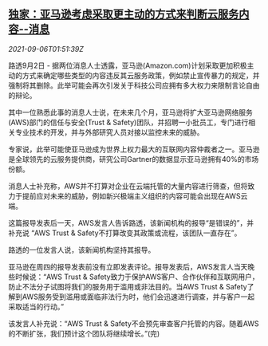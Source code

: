 <!--1630893662000-->
[独家：亚马逊考虑采取更主动的方式来判断云服务内容--消息](https://cn.reuters.com/article/amazon-cloud-content-0906-idCNKBS2G203H)
------

<div><i>2021-09-06T01:51:39Z</i></div><p>路透9月2日 - 据两位消息人士透露，亚马逊(Amazon.com)计划采取更加积极主动的方式来确定哪些类型的内容违反其云服务政策，例如禁止宣传暴力的规定，并强制将其删除。此举可能会再次引发关于科技公司应拥有多大权力来限制言论自由的辩论。</p><p>其中一位熟悉此事的消息人士说，在未来几个月，亚马逊将扩大亚马逊网络服务(AWS)部门的信任与安全(Trust &amp; Safety)团队，并招聘一小批员工，专门进行相关专业技术的开发，并与外部研究人员对接以监控未来的威胁。</p><p>专家说，此举可能使亚马逊成为世界上权力最大的互联网内容仲裁者之一。亚马逊是全球领先的云服务提供商，研究公司Gartner的数据显示亚马逊拥有40%的市场份额。</p><p>消息人士补充称，AWS并不打算对企业在云端托管的大量内容进行筛查，但将致力于提前应对未来的威胁，例如新兴极端主义组织的内容可能会出现在AWS云端。</p><p>这篇报导发表后一天，AWS发言人告诉路透，该新闻机构的报导“是错误的”，并补充说 “AWS Trust &amp; Safety不打算改变其政策或流程，该团队一直存在”。</p><p>路透的一位发言人说，该新闻机构坚持其报导。</p><p>亚马逊在周四的报导发表前没有立即发表评论。报导发表后，AWS发言人当天晚些时候说：“AWS Trust &amp; Safety致力于保护AWS客户、合作伙伴和互联网用户，防止不法分子试图将我们的服务用于滥用或非法目的。当AWS Trust &amp; Safety了解到AWS服务受到滥用或面临非法行为时，他们会迅速进行调查，并与客户一起采取适当的行动。”</p><p>该发言人补充说：“AWS Trust &amp; Safety不会预先审查客户托管的内容。随着AWS的不断扩张，我们预计这个团队将继续增长。”(完)</p>

